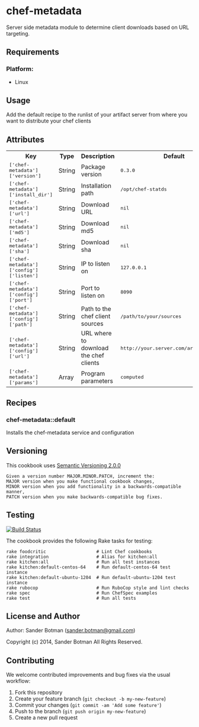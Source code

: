 chef-metadata
===========
Server side metadata module to determine client downloads based on URL targeting.

Requirements
------------

### Platform:

* Linux

Usage
-----

Add the default recipe to the runlist of your artifact server from where you want to distribute your chef clients

Attributes
----------

<table>
  <tr>
    <th>Key</th>
    <th>Type</th>
    <th>Description</th>
    <th>Default</th>
  </tr>
  <tr>
    <td><tt>['chef-metadata']['version']</tt></td>
    <td>String</td>
    <td>Package version</td>
    <td><tt>0.3.0</tt></td>
  </tr>
  <tr>
    <td><tt>['chef-metadata']['install_dir']</tt></td>
    <td>String</td>
    <td>Installation path</td>
    <td><tt>/opt/chef-statds</tt></td>
  </tr>
  <tr>
    <td><tt>['chef-metadata']['url']</tt></td>
    <td>String</td>
    <td>Download URL</td>
    <td><tt>nil</tt></td>
  </tr>
  <tr>
    <td><tt>['chef-metadata']['md5']</tt></td>
    <td>String</td>
    <td>Download md5</td>
    <td><tt>nil</tt></td>
  </tr>
  <tr>
    <td><tt>['chef-metadata']['sha']</tt></td>
    <td>String</td>
    <td>Download sha</td>
    <td><tt>nil</tt></td>
  </tr>
  <tr>
    <td><tt>['chef-metadata']['config']['listen']</tt></td>
    <td>String</td>
    <td>IP to listen on</td>
    <td><tt>127.0.0.1</tt></td>
  </tr>
  <tr>
    <td><tt>['chef-metadata']['config']['port']</tt></td>
    <td>String</td>
    <td>Port to listen on</td>
    <td><tt>8090</tt></td>
  </tr>
  <tr>
    <td><tt>['chef-metadata']['config']['path']</tt></td>
    <td>String</td>
    <td>Path to the chef client sources</td>
    <td><tt>/path/to/your/sources</tt></td>
  </tr>
  <tr>
    <td><tt>['chef-metadata']['config']['url']</tt></td>
    <td>String</td>
    <td>URL where to download the chef clients</td>
    <td><tt>http://your.server.com/artifacts/chef</tt></td>
  </tr>
  <tr>
    <td><tt>['chef-metadata']['params']</tt></td>
    <td>Array</td>
    <td>Program parameters</td>
    <td><tt>computed</tt></td>
  </tr>
</table>

Recipes
-------

### chef-metadata::default

Installs the chef-metadata service and configuration

Versioning
----------
This cookbook uses [Semantic Versioning 2.0.0](http://semver.org/)  

    Given a version number MAJOR.MINOR.PATCH, increment the:  
    MAJOR version when you make functional cookbook changes,
    MINOR version when you add functionality in a backwards-compatible manner,
    PATCH version when you make backwards-compatible bug fixes.

Testing
-------

[![Build Status](https://travis-ci.org/mlafeldt/skeleton-cookbook.png?branch=master)](https://travis-ci.org/mlafeldt/skeleton-cookbook)

The cookbook provides the following Rake tasks for testing:

    rake foodcritic                   # Lint Chef cookbooks
    rake integration                  # Alias for kitchen:all
    rake kitchen:all                  # Run all test instances
    rake kitchen:default-centos-64    # Run default-centos-64 test instance
    rake kitchen:default-ubuntu-1204  # Run default-ubuntu-1204 test instance
    rake rubocop                      # Run RuboCop style and lint checks
    rake spec                         # Run ChefSpec examples
    rake test                         # Run all tests

License and Author
------------------

Author: Sander Botman (sander.botman@gmail.com)

Copyright (c) 2014, Sander Botman All Rights Reserved.

Contributing
------------

We welcome contributed improvements and bug fixes via the usual workflow:

1. Fork this repository
2. Create your feature branch (`git checkout -b my-new-feature`)
3. Commit your changes (`git commit -am 'Add some feature'`)
4. Push to the branch (`git push origin my-new-feature`)
5. Create a new pull request
